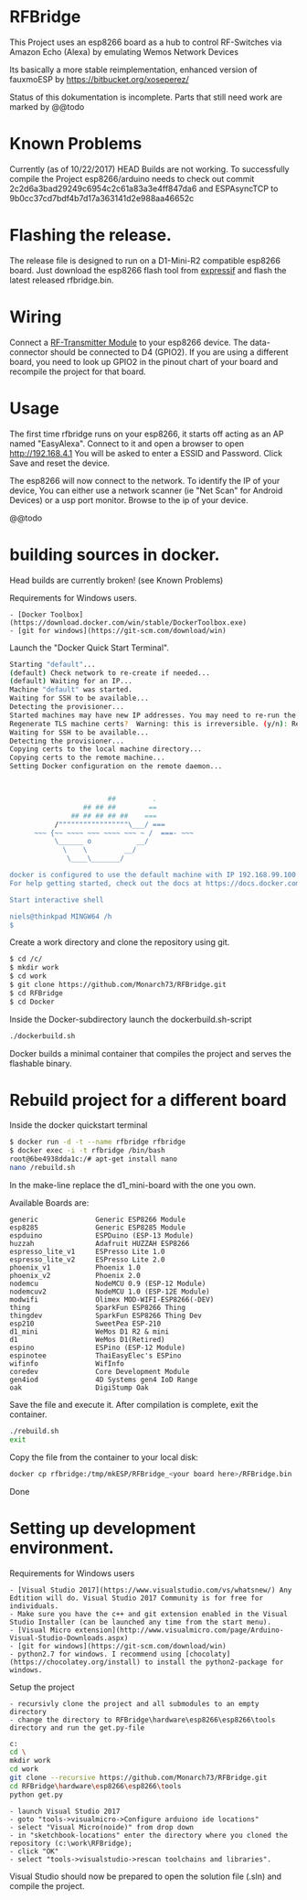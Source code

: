 # RFBridge
This Project uses an esp8266 board as a hub to control RF-Switches via Amazon Echo (Alexa) by emulating Wemos Network Devices 

Its basically a more stable reimplementation, enhanced version of fauxmoESP by https://bitbucket.org/xoseperez/

Status of this dokumentation is incomplete. Parts that still need work are marked by @@todo

# Known Problems

Currently (as of 10/22/2017) HEAD Builds are not working. To successfully compile the Project esp8266/arduino needs to check out commit 2c2d6a3bad29249c6954c2c61a83a3e4ff847da6
and ESPAsyncTCP to 9b0cc37cd7bdf4b7d17a363141d2e988aa46652c

# Flashing the release.

The release file is designed to run on a D1-Mini-R2 compatible esp8266 board. 
Just download the esp8266 flash tool from [expressif](http://espressif.com/en/support/download/other-tools)
and flash the latest released rfbridge.bin. 

# Wiring

Connect a [RF-Transmitter Module](https://www.amazon.com/dp/B01AA7JI1E) to your esp8266 device.
The data-connector should be connected to D4 (GPIO2). If you are using a different board, you need to look up GPIO2 in the pinout chart of your board and recompile the project for that board.

# Usage

The first time rfbridge runs on your esp8266, it starts off acting as an AP named "EasyAlexa". Connect to it and open a browser to open http://192.168.4.1
You will be asked to enter a ESSID and Password. Click Save and reset the device.

The esp8266 will now connect to the network. To identify the IP of your device, You can either use a network scanner (ie "Net Scan" for Android Devices) or a usp port monitor.
Browse to the ip of your device.

@@todo
 


# building sources in docker.

Head builds are currently broken! (see Known Problems)

Requirements for Windows users.

	- [Docker Toolbox](https://download.docker.com/win/stable/DockerToolbox.exe)
	- [git for windows](https://git-scm.com/download/win)
	
Launch the "Docker Quick Start Terminal".
```sh
Starting "default"...
(default) Check network to re-create if needed...
(default) Waiting for an IP...
Machine "default" was started.
Waiting for SSH to be available...
Detecting the provisioner...
Started machines may have new IP addresses. You may need to re-run the `docker-machine env` command.
Regenerate TLS machine certs?  Warning: this is irreversible. (y/n): Regenerating TLS certificates
Waiting for SSH to be available...
Detecting the provisioner...
Copying certs to the local machine directory...
Copying certs to the remote machine...
Setting Docker configuration on the remote daemon...



                        ##         .
                  ## ## ##        ==
               ## ## ## ## ##    ===
           /"""""""""""""""""\___/ ===
      ~~~ {~~ ~~~~ ~~~ ~~~~ ~~~ ~ /  ===- ~~~
           \______ o           __/
             \    \         __/
              \____\_______/

docker is configured to use the default machine with IP 192.168.99.100
For help getting started, check out the docs at https://docs.docker.com

Start interactive shell

niels@thinkpad MINGW64 /h
$ 
```

Create a work directory and clone the repository using git. 

```sh
$ cd /c/
$ mkdir work
$ cd work
$ git clone https://github.com/Monarch73/RFBridge.git
$ cd RFBridge
$ cd Docker
```

Inside the Docker-subdirectory launch the dockerbuild.sh-script

```sh
./dockerbuild.sh
```

Docker builds a minimal container that compiles the project and serves the flashable binary.

# Rebuild project for a different board

Inside the docker quickstart terminal
```sh
$ docker run -d -t --name rfbridge rfbridge
$ docker exec -i -t rfbridge /bin/bash
root@6be4938dda1c:/# apt-get install nano
nano /rebuild.sh
```

In the make-line replace the d1_mini-board with the one you own.

Available Boards are:
```
generic              Generic ESP8266 Module
esp8285              Generic ESP8285 Module
espduino             ESPDuino (ESP-13 Module)
huzzah               Adafruit HUZZAH ESP8266
espresso_lite_v1     ESPresso Lite 1.0
espresso_lite_v2     ESPresso Lite 2.0
phoenix_v1           Phoenix 1.0
phoenix_v2           Phoenix 2.0
nodemcu              NodeMCU 0.9 (ESP-12 Module)
nodemcuv2            NodeMCU 1.0 (ESP-12E Module)
modwifi              Olimex MOD-WIFI-ESP8266(-DEV)
thing                SparkFun ESP8266 Thing
thingdev             SparkFun ESP8266 Thing Dev
esp210               SweetPea ESP-210
d1_mini              WeMos D1 R2 & mini
d1                   WeMos D1(Retired)
espino               ESPino (ESP-12 Module)
espinotee            ThaiEasyElec's ESPino
wifinfo              WifInfo
coredev              Core Development Module
gen4iod              4D Systems gen4 IoD Range
oak                  DigiStump Oak
```

Save the file and execute it. After compilation is complete, exit the container.
```sh
./rebuild.sh
exit
```

Copy the file from the container to your local disk:

```sh
docker cp rfbridge:/tmp/mkESP/RFBridge_<your board here>/RFBridge.bin ./rfbridge.bin
```

Done

# Setting up development environment.

Requirements for Windows users

	- [Visual Studio 2017](https://www.visualstudio.com/vs/whatsnew/) Any Edtition will do. Visual Studio 2017 Community is for free for individuals.
	- Make sure you have the c++ and git extension enabled in the Visual Studio Installer (can be launched any time from the start menu).
	- [Visual Micro extension](http://www.visualmicro.com/page/Arduino-Visual-Studio-Downloads.aspx)
	- [git for windows](https://git-scm.com/download/win)
	- python2.7 for windows. I recommend using [chocolaty](https://chocolatey.org/install) to install the python2-package for windows.

Setup the project

	- recursivly clone the project and all submodules to an empty directory
	- change the directory to RFBridge\hardware\esp8266\esp8266\tools directory and run the get.py-file

```sh
c:
cd \
mkdir work
cd work
git clone --recursive https://github.com/Monarch73/RFBridge.git
cd RFBridge\hardware\esp8266\esp8266\tools
python get.py
```
	- launch Visual Studio 2017
	- goto "tools->visualmicro->Configure arduiono ide locations"
	- select "Visual Micro(noide)" from drop down
	- in "sketchbook-locations" enter the directory where you cloned the repository (c:\work\RFBridge);
	- click "OK"
	- select "tools->visualstudio->rescan toolchains and libraries".
	
Visual Studio should now be prepared to open the solution file (.sln) and compile the project.
	
